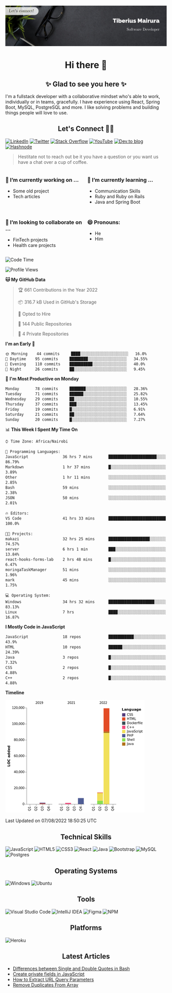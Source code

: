 ![cover-image](assets/images/banner.jpg)

<h1 align="center">
 Hi there 👋
</h1>

<h2 align="center"> ✨ Glad to see you here ✨ </h2>

I'm a fullstack developer with a collaborative mindset who's able to work, individually or in teams, gracefully. I have experience using React, Spring Boot, MySQL, PostgreSQL and more. I like solving problems and building things people will love to use.

<h2 align="center"> Let's Connect 🤝🏾 </h2>

[![LinkedIn](https://img.shields.io/badge/linkedin-%230077B5.svg?style=for-the-badge&logo=linkedin&logoColor=white)](https://www.linkedin.com/in/tiberius-mairura/) [![Twitter](https://img.shields.io/badge/Twitter-%231DA1F2.svg?style=for-the-badge&logo=Twitter&logoColor=white)](https://twitter.com/hermit_tiberius) [![Stack Overflow](https://img.shields.io/badge/-Stackoverflow-FE7A16?style=for-the-badge&logo=stack-overflow&logoColor=white)](https://stackoverflow.com/users/11869442/tiberius) [![YouTube](https://img.shields.io/badge/YouTube-%23FF0000.svg?style=for-the-badge&logo=YouTube&logoColor=white)](https://www.youtube.com/channel/UCEyv3oMzvLUv6tGs9KD_S_A) [![Dev.to blog](https://img.shields.io/badge/dev.to-0A0A0A?style=for-the-badge&logo=dev.to&logoColor=white)](https://dev.to/hermitex) [![Hashnode](https://img.shields.io/badge/Hashnode-2962FF?style=for-the-badge&logo=hashnode&logoColor=white)](https://hashnode.com/@hermitex)

> Hestitate not to reach out be it you have a question or you want us have a chat over a cup of coffee.

<div style="display: grid; gap: 0.5rem; grid-template-columns: repeat(2, 1fr);">

<div>

<h3>🔭  I’m currently working on ...</h3>

- Some old project
- Tech articles

</div>

<div>

<h3>🌱 I’m currently learning ...</h3>

- Communication Skills
- Ruby and Ruby on Rails
- Java and Spring Boot

</div>

<div>
<h3>👯 I’m looking to collaborate on ...</h3>

- FinTech projects
- Health care projects

</div>

<div>
<h3>😄 Pronouns:</h3>

- He
- Him
  
</div>

</div>

<!--START_SECTION:waka-->
![Code Time](http://img.shields.io/badge/Code%20Time-0%20secs-blue)

![Profile Views](http://img.shields.io/badge/Profile%20Views-19-blue)

**🐱 My GitHub Data** 

> 🏆 661 Contributions in the Year 2022
 > 
> 📦 316.7 kB Used in GitHub's Storage 
 > 
> 💼 Opted to Hire
 > 
> 📜 144 Public Repositories 
 > 
> 🔑 4 Private Repositories  
 > 
**I'm an Early 🐤** 

```text
🌞 Morning    44 commits     ████░░░░░░░░░░░░░░░░░░░░░   16.0% 
🌆 Daytime    95 commits     ████████░░░░░░░░░░░░░░░░░   34.55% 
🌃 Evening    110 commits    ██████████░░░░░░░░░░░░░░░   40.0% 
🌙 Night      26 commits     ██░░░░░░░░░░░░░░░░░░░░░░░   9.45%

```
📅 **I'm Most Productive on Monday** 

```text
Monday       78 commits     ███████░░░░░░░░░░░░░░░░░░   28.36% 
Tuesday      71 commits     ██████░░░░░░░░░░░░░░░░░░░   25.82% 
Wednesday    29 commits     ██░░░░░░░░░░░░░░░░░░░░░░░   10.55% 
Thursday     37 commits     ███░░░░░░░░░░░░░░░░░░░░░░   13.45% 
Friday       19 commits     █░░░░░░░░░░░░░░░░░░░░░░░░   6.91% 
Saturday     21 commits     ██░░░░░░░░░░░░░░░░░░░░░░░   7.64% 
Sunday       20 commits     █░░░░░░░░░░░░░░░░░░░░░░░░   7.27%

```


📊 **This Week I Spent My Time On** 

```text
⌚︎ Time Zone: Africa/Nairobi

💬 Programming Languages: 
JavaScript               36 hrs 7 mins       █████████████████████░░░░   86.79% 
Markdown                 1 hr 37 mins        █░░░░░░░░░░░░░░░░░░░░░░░░   3.89% 
Other                    1 hr 11 mins        ░░░░░░░░░░░░░░░░░░░░░░░░░   2.85% 
Bash                     59 mins             ░░░░░░░░░░░░░░░░░░░░░░░░░   2.38% 
JSON                     50 mins             ░░░░░░░░░░░░░░░░░░░░░░░░░   2.01%

🔥 Editors: 
VS Code                  41 hrs 33 mins      █████████████████████████   100.0%

🐱‍💻 Projects: 
makazi                   32 hrs 25 mins      ██████████████████░░░░░░░   74.57% 
server                   6 hrs 1 min         ███░░░░░░░░░░░░░░░░░░░░░░   13.84% 
react-hooks-forms-lab    2 hrs 48 mins       █░░░░░░░░░░░░░░░░░░░░░░░░   6.47% 
moringaTaskManager       51 mins             ░░░░░░░░░░░░░░░░░░░░░░░░░   1.96% 
mark                     45 mins             ░░░░░░░░░░░░░░░░░░░░░░░░░   1.75%

💻 Operating System: 
Windows                  34 hrs 32 mins      ████████████████████░░░░░   83.13% 
Linux                    7 hrs               ████░░░░░░░░░░░░░░░░░░░░░   16.87%

```

**I Mostly Code in JavaScript** 

```text
JavaScript               18 repos            ███████████░░░░░░░░░░░░░░   43.9% 
HTML                     10 repos            ██████░░░░░░░░░░░░░░░░░░░   24.39% 
Java                     3 repos             █░░░░░░░░░░░░░░░░░░░░░░░░   7.32% 
CSS                      2 repos             █░░░░░░░░░░░░░░░░░░░░░░░░   4.88% 
C++                      2 repos             █░░░░░░░░░░░░░░░░░░░░░░░░   4.88%

```


**Timeline**

![Chart not found](https://raw.githubusercontent.com/hermitex/hermitex/main/charts/bar_graph.png) 


 Last Updated on 07/08/2022 18:50:25 UTC
<!--END_SECTION:waka-->

<h2 align="center"> Technical Skills </h2>

![JavaScript](https://img.shields.io/badge/javascript-%23323330.svg?style=for-the-badge&logo=javascript&logoColor=%23F7DF1E) ![HTML5](https://img.shields.io/badge/html5-%23E34F26.svg?style=for-the-badge&logo=html5&logoColor=white) ![CSS3](https://img.shields.io/badge/css3-%231572B6.svg?style=for-the-badge&logo=css3&logoColor=white) ![React](https://img.shields.io/badge/react-%2320232a.svg?style=for-the-badge&logo=react&logoColor=%2361DAFB) ![Java](https://img.shields.io/badge/java-%23ED8B00.svg?style=for-the-badge&logo=java&logoColor=white) ![Bootstrap](https://img.shields.io/badge/bootstrap-%23563D7C.svg?style=for-the-badge&logo=bootstrap&logoColor=white) ![MySQL](https://img.shields.io/badge/mysql-%2300f.svg?style=for-the-badge&logo=mysql&logoColor=white) ![Postgres](https://img.shields.io/badge/postgres-%23316192.svg?style=for-the-badge&logo=postgresql&logoColor=white)

<h2 align="center"> Operating Systems </h2>

![Windows](https://img.shields.io/badge/Windows-0078D6?style=for-the-badge&logo=windows&logoColor=white) ![Ubuntu](https://img.shields.io/badge/Ubuntu-E95420?style=for-the-badge&logo=ubuntu&logoColor=white)

<h2 align="center"> Tools </h2>

![Visual Studio Code](https://img.shields.io/badge/Visual%20Studio%20Code-0078d7.svg?style=for-the-badge&logo=visual-studio-code&logoColor=white) ![IntelliJ IDEA](https://img.shields.io/badge/IntelliJIDEA-000000.svg?style=for-the-badge&logo=intellij-idea&logoColor=white) ![Figma](https://img.shields.io/badge/figma-%23F24E1E.svg?style=for-the-badge&logo=figma&logoColor=white) ![NPM](https://img.shields.io/badge/NPM-%23000000.svg?style=for-the-badge&logo=npm&logoColor=white)

<h2 align="center"> Platforms </h2>

![Heroku](https://img.shields.io/badge/heroku-%23430098.svg?style=for-the-badge&logo=heroku&logoColor=white)

 <h2 align="center">Latest Articles </h2>

- [Differences between Single and Double Quotes in Bash](https://dev.to/hermitex/differences-between-single-and-double-quotes-in-bash-3eog)
- [Create private fields in JavaScript](https://dev.to/hermitex/create-private-fields-in-javascript-3ean)
- [How to Extract URL Query Parameters](https://dev.to/hermitex/how-to-extract-url-search-parameters-4k58)
- [Remove Duplicates From Array](https://dev.to/hermitex/remove-duplicates-from-array-1d6h)
